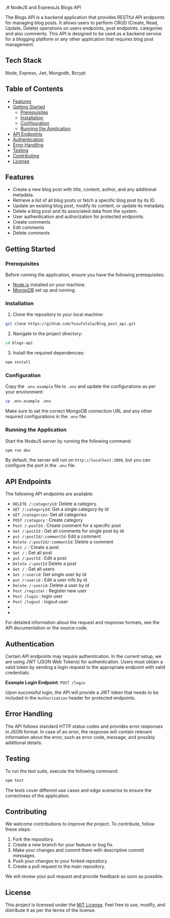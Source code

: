 ,# NodeJS and ExpressJs Blogs API

The Blogs API is a backend application that provides RESTful API endpoints for managing blog posts. It allows users to perform CRUD (Create, Read, Update, Delete) operations on users endpoints, post endpoints, categories and also comments. This API is designed to be used as a backend service for a blogging platform or any other application that requires blog post management.

## Tech Stack
Node, Express, Jwt, Mongodb,  Bcrypt 

## Table of Contents

- [Features](#features)
- [Getting Started](#getting-started)
  - [Prerequisites](#prerequisites)
  - [Installation](#installation)
  - [Configuration](#configuration)
  - [Running the Application](#running-the-application)
- [API Endpoints](#api-endpoints)
- [Authentication](#authentication)
- [Error Handling](#error-handling)
- [Testing](#testing)
- [Contributing](#contributing)
- [License](#license)

## Features

- Create a new blog post with title, content, author, and any additional metadata.
- Retrieve a list of all blog posts or fetch a specific blog post by its ID.
- Update an existing blog post, modify its content, or update its metadata.
- Delete a blog post and its associated data from the system.
- User authentication and authorization for protected endpoints.
- Create comments
- Edit comments
- Delete comments 

## Getting Started

### Prerequisites

Before running the application, ensure you have the following prerequisites:

- [Node.js](https://nodejs.org) installed on your machine.
- [MongoDB](https://www.mongodb.com) set up and running.

### Installation

1. Clone the repository to your local machine:

```bash
git clone https://github.com/Yusufolola/Blog_post_api.git
```

2. Navigate to the project directory:

```bash
cd blogs-api
```

3. Install the required dependencies:

```bash
npm install
```

### Configuration

Copy the `.env.example` file to `.env` and update the configurations as per your environment:

```bash
cp .env.example .env
```

Make sure to set the correct MongoDB connection URL and any other required configurations in the `.env` file.

### Running the Application

Start the NodeJS server by running the following command:

```bash
npm run dev
```

By default, the server will run on `http://localhost:3000`, but you can configure the port in the `.env` file.

## API Endpoints

The following API endpoints are available:


- `DELETE /:categoryId`: Delete a category.
- `GET /:categoryId`: Get a single category by Id
- `GET /categories`: Get all categories
- `POST /category` : Create category
- `Post /:postId` : Create comment for a specific post
- `Get /:postId` : Get all comments for single post by id
- `put /:postId/:commentId`: Edit a comment
- `Delete /:postId/:commentId`: Delete a comment
- `Post /` : Create a post
- `Get /` : Get all post
- `put /:postId` : Edit a post
- `Delete /:postId` Delete a post
- `Get /` : Get all users
- `Get /:userid`: Get single user by Id
- `put /:userid` : Edit a user info  by id
- `Delete /:userid`: Delete a user by id
- `Post /register` : Register new user
- `Post /login` : login user
- `Post /logout` : logout user
- 
- 

For detailed information about the request and response formats, see the API documentation or the source code.

## Authentication

Certain API endpoints may require authentication. In the current setup, we are using JWT (JSON Web Tokens) for authentication. Users must obtain a valid token by sending a login request to the appropriate endpoint with valid credentials.

**Example Login Endpoint**: `POST /login`

Upon successful login, the API will provide a JWT token that needs to be included in the `Authorization` header for protected endpoints.

## Error Handling

The API follows standard HTTP status codes and provides error responses in JSON format. In case of an error, the response will contain relevant information about the error, such as error code, message, and possibly additional details.

## Testing

To run the test suite, execute the following command:

```bash
npm test
```

The tests cover different use cases and edge scenarios to ensure the correctness of the application.

## Contributing

We welcome contributions to improve the project. To contribute, follow these steps:

1. Fork the repository.
2. Create a new branch for your feature or bug fix.
3. Make your changes and commit them with descriptive commit messages.
4. Push your changes to your forked repository.
5. Create a pull request to the main repository.

We will review your pull request and provide feedback as soon as possible.

## License

This project is licensed under the [MIT License](LICENSE). Feel free to use, modify, and distribute it as per the terms of the license.
